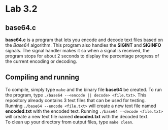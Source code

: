 # Lab 3.2
## base64.c
**base64.c** is a program that lets you encode and decode text files based on the *Base64* algorithm.
This program also handles the **SIGINT** and **SIGINFO** signals. The signal handler makes it so when a signal is received, the program stops for
about 2 seconds to display the percentage progress of the current encoding or decoding.
## Compiling and running
To compile, simply type `make` and the binary file **base64** be created. To run the program, type `./base64 --<encode || decode> <file.txt>`.
This repository already contains 3 text files that can be used for testing.  
Running `./base64 --encode <file.txt>` will create a new text file named
**encoded.txt** with the encoded text. Running `./base64 --decode <file.txt>` will create a new text file named **decoded.txt** with the
decoded text.  
To clean up your directory from output files, type `make clean`.
